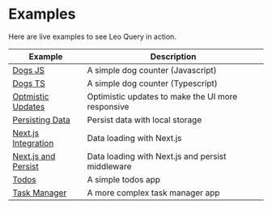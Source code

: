 # Examples

Here are live examples to see Leo Query in action.

| Example                                                                                                               | Description                                        |
|-----------------------------------------------------------------------------------------------------------------------|----------------------------------------------------|
| [Dogs JS](https://codesandbox.io/p/devbox/leo-query-dogs-demo-js-forked-tt6tq6?workspaceId=ws_CTu2uAaf7QNEGg4Jxmo6VN) | A simple dog counter (Javascript)                  |
| [Dogs TS](https://codesandbox.io/p/devbox/leo-query-dogs-demo-ts-forked-wnxn3w?workspaceId=ws_CTu2uAaf7QNEGg4Jxmo6VN) | A simple dog counter (Typescript)                  |
| [Optmistic Updates](https://codesandbox.io/p/sandbox/hcfp9y)                                                          | Optimistic updates to make the UI more responsive  |
| [Persisting Data](https://codesandbox.io/p/sandbox/xtq66z)                                                            | Persist data with local storage                    |
| [Next.js Integration](https://codesandbox.io/p/devbox/next-js-example-0-3-0-y6w29t)                                   | Data loading with Next.js                          |
| [Next.js and Persist](https://codesandbox.io/p/devbox/next-js--persist-example-0-3-0-forked-tcssj5)                   | Data loading with Next.js and persist middleware   |
| [Todos](https://codesandbox.io/p/sandbox/todos-0-3-0-d75vj5)                                                          | A simple todos app                                 |
| [Task Manager](https://stackblitz.com/edit/leo-query-task-manager?file=src%2FApp.tsx)                                 | A more complex task manager app                    |
